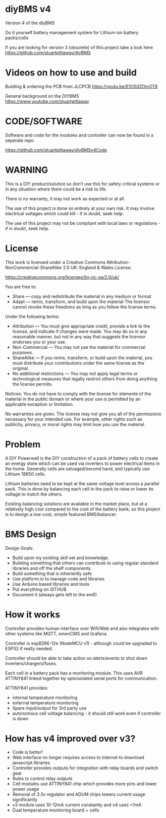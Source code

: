 # diyBMS v4

Version 4 of the diyBMS

Do it yourself battery management system for Lithium ion battery packs/cells

If you are looking for version 3 (obsolete) of this project take a look here https://github.com/stuartpittaway/diyBMS


# Videos on how to use and build

Building & ordering the PCB from JLCPCB
https://youtu.be/E1OS0ZOmOT8

General background on the DIYBMS
https://www.youtube.com/stuartpittaway



# CODE/SOFTWARE

Software and code for the modules and controller can now be found in a seperate repo

https://github.com/stuartpittaway/diyBMSv4Code



# WARNING

This is a DIY product/solution so don’t use this for safety critical systems or in any situation where there could be a risk to life.  

There is no warranty, it may not work as expected or at all.

The use of this project is done so entirely at your own risk.  It may involve electrical voltages which could kill - if in doubt, seek help.

The use of this project may not be compliant with local laws or regulations - if in doubt, seek help.


# License

This work is licensed under a Creative Commons Attribution-NonCommercial-ShareAlike 2.0 UK: England & Wales License.

https://creativecommons.org/licenses/by-nc-sa/2.0/uk/

You are free to:
* Share — copy and redistribute the material in any medium or format
* Adapt — remix, transform, and build upon the material
The licensor cannot revoke these freedoms as long as you follow the license terms.

Under the following terms:
* Attribution — You must give appropriate credit, provide a link to the license, and indicate if changes were made. You may do so in any reasonable manner, but not in any way that suggests the licensor endorses you or your use.
* Non-Commercial — You may not use the material for commercial purposes.
* ShareAlike — If you remix, transform, or build upon the material, you must distribute your contributions under the same license as the original.
* No additional restrictions — You may not apply legal terms or technological measures that legally restrict others from doing anything the license permits.


Notices:
You do not have to comply with the license for elements of the material in the public domain or where your use is permitted by an applicable exception or limitation.

No warranties are given. The license may not give you all of the permissions necessary for your intended use. For example, other rights such as publicity, privacy, or moral rights may limit how you use the material.



# Problem

A DIY Powerwall is the DIY construction of a pack of battery cells to create an energy store which can be used via inverters to power electrical items in the home. Generally cells are salvaged/second hand, and typically use Lithium 18650 cells.

Lithium batteries need to be kept at the same voltage level across a parallel pack. This is done by balancing each cell in the pack to raise or lower its voltage to match the others.

Existing balancing solutions are available in the market place, but at a relatively high cost compared to the cost of the battery bank, so this project is to design a low-cost, simple featured BMS/balancer.




# BMS Design

Design Goals: 
* Build upon my existing skill set and knowledge. 
* Building something that others can contribute to using regular standard libraries and off the shelf components.
* Build something that is inheriently safe
* Use platform.io to manage code and libraries
* Use Arduino based libraries and tools 
* Put everything on GITHUB
* Document it (always gets left to the end!)

# How it works

Controller provides human interface over Wifi/Web and also integrates with other systems like MQTT, emonCMS and Grafana.

Controller is esp8266-12e (NodeMCU v1) - although could be upgraded to ESP32 if really needed.

Controller should be able to take action on alerts/events to shut down inverters/chargers/fuses.

Each cell in a battery pack has a monitoring module.  This uses AVR ATTINY841 linked together by optoisolated serial ports for communication.

ATTINY841 provides:
* internal temperature monitoring
* external temperature monitoring
* Spare input/output for 3rd party use
* autonomous cell voltage balancing - it should still work even if controller is down

# How has v4 improved over v3?

* Code is better!
* Web interface no longer requires access to internet to download javascript libraries
* Controller provides outputs for integration with relay boards and switch gear
* Rules to control relay outputs
* Cell modules use ATTINY841 chip which provides more pins and lower power usage
* Removal of 3.3v regulator and ADUM chips lowers current usage significantly
* v3 module uses 10-12mA current constantly and v4 uses <1mA
* Dual temperature monitoring board + cells
